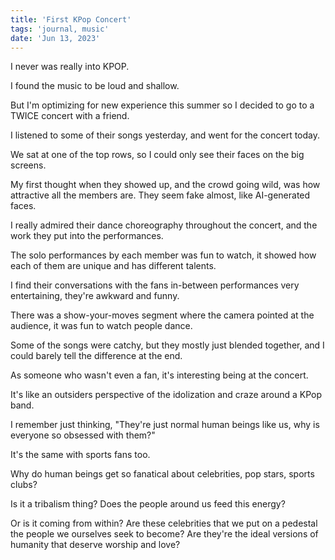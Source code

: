 ```yaml
---
title: 'First KPop Concert'
tags: 'journal, music'
date: 'Jun 13, 2023'
---
```


I never was really into KPOP.

I found the music to be loud and shallow.

But I'm optimizing for new experience this summer so I decided to go to a TWICE concert with a friend.

I listened to some of their songs yesterday, and went for the concert today.

We sat at one of the top rows, so I could only see their faces on the big screens.

My first thought when they showed up, and the crowd going wild, was how attractive all the members are. They seem fake almost, like AI-generated faces.

I really admired their dance choreography throughout the concert, and the work they put into the performances.

The solo performances by each member was fun to watch, it showed how each of them are unique and has different talents.

I find their conversations with the fans in-between performances very entertaining, they're awkward and funny.

There was a show-your-moves segment where the camera pointed at the audience, it was fun to watch people dance.

Some of the songs were catchy, but they mostly just blended together, and I could barely tell the difference at the end.

As someone who wasn't even a fan, it's interesting being at the concert.

It's like an outsiders perspective of the idolization and craze around a KPop band.

I remember just thinking, "They're just normal human beings like us, why is everyone so obsessed with them?"

It's the same with sports fans too.

Why do human beings get so fanatical about celebrities, pop stars, sports clubs?

Is it a tribalism thing? Does the people around us feed this energy?

Or is it coming from within? Are these celebrities that we put on a pedestal the people we ourselves seek to become? Are they're the ideal versions of humanity that deserve worship and love?
